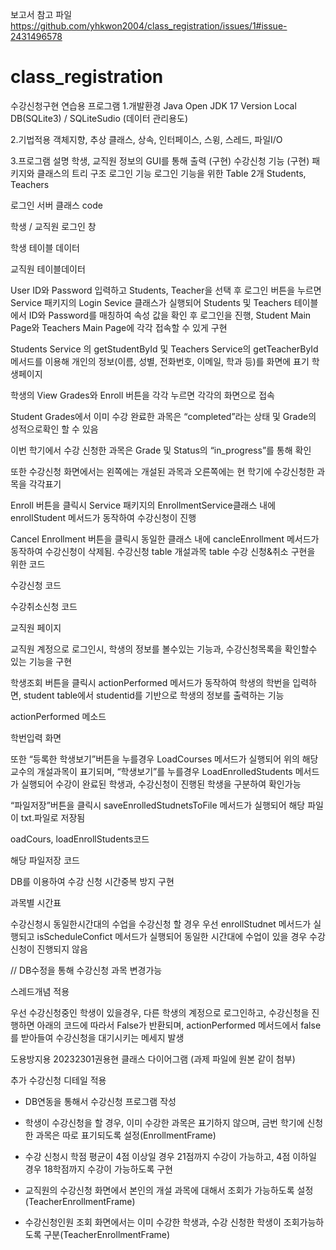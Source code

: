 
보고서 참고 파일 https://github.com/yhkwon2004/class_registration/issues/1#issue-2431496578


# class_registration
수강신청구현 연습용 프로그램
1.개발환경
Java Open JDK 17 Version
Local DB(SQLite3) / SQLiteSudio (데이터 관리용도)

2.기법적용
객체지향, 추상 클래스, 상속, 인터페이스, 스윙, 스레드, 파일I/O

3.프로그램 설명
학생, 교직원 정보의 GUI를 통해 출력 (구현)
수강신청 기능 (구현)
 패키지와 클래스의 트리 구조
로그인 기능
로그인 기능을 위한 Table 2개
Students, Teachers


로그인 서버 클래스 code

  
학생 / 교직원 로그인 창

 
학생 테이블 데이터


교직원 테이블데이터

User ID와 Password 입력하고 Students, Teacher을 선택 후 로그인 버튼을 누르면 Service 패키지의 Login Sevice 클래스가 실행되어 Students 및 Teachers 테이블에서 ID와 Password를 매칭하여 속성 값을 확인 후 로그인을 진행, Student Main Page와 Teachers Main Page에 각각 접속할 수 있게 구현 

Students Service 의 getStudentById 및 Teachers Service의 getTeacherById 메서드를 이용해 개인의 정보(이름, 성별, 전화번호, 이메일, 학과 등)를 화면에 표기
학생페이지

학생의 View Grades와 Enroll 버튼을 각각 누르면 각각의 화면으로 접속

Student Grades에서 이미 수강 완료한 과목은 “completed”라는 상태 및 Grade의 
성적으로확인 할 수 있음

이번 학기에서 수강 신청한 과목은 Grade 및 Status의 “in_progress”를 통해 확인 

또한 수강신청 화면에서는 왼쪽에는 개설된 과목과 오른쪽에는 현 학기에 수강신청한 과목을 각각표기

Enroll 버튼을 클릭시 Service 패키지의 EnrollmentService클래스 내에 enrollStudent 메서드가 동작하여 수강신청이 진행

Cancel Enrollment 버튼을 클릭시 동일한 클래스 내에 cancleEnrollment 메서드가 동작하여 수강신청이 삭제됨.
 수강신청 table
 개설과목 table
수강 신청&취소 구현을 위한 코드

수강신청 코드


수강취소신청 코드









교직원 페이지

교직원 계정으로 로그인시, 학생의 정보를 볼수있는 기능과, 수강신청목록을 확인할수 있는 기능을 구현

학생조회 버튼을 클릭시 actionPerformed 메서드가 동작하여 학생의 학번을 입력하면, student table에서 studentid를 기반으로 학생의 정보를 출력하는 기능


actionPerformed 메소드
 
학번입력 화면

또한 “등록한 학생보기”버튼을 누를경우 LoadCourses 메서드가 실행되어 위의 해당 교수의 개설과목이 표기되며, “학생보기”를 누를경우 LoadEnrolledStudents 메서드가 실행되어 수강이 완료된 학생과, 수강신청이 진행된 학생을 구분하여 확인가능

“파일저장”버튼을 클릭시 saveEnrolledStudnetsToFile 메서드가 실행되어 해당 파일이 txt.파일로 저장됨

oadCours, loadEnrollStudents코드

 
해당 파일저장 코드



DB를 이용하여 수강 신청 시간중복 방지 구현


과목별 시간표

수강신청시 동일한시간대의 수업을 수강신청 할 경우 우선 enrollStudnet 메서드가 실행되고 isScheduleConfict 메서드가 실행되어 동일한 시간대에 수업이 있을 경우 수강신청이 진행되지 않음


// DB수정을 통해 수강신청 과목 변경가능


스레드개념 적용

우선 수강신청중인 학생이 있을경우, 다른 학생의 계정으로 로그인하고, 수강신청을 진행하면 아래의 코드에 따라서 False가 반환되며, actionPerformed 메서드에서 false를 받아들여 수강신청을 대기시키는 메세지 발생





도용방지용 20232301권용현
클래스 다이어그램 (과제 파일에 원본 같이 첨부)

추가 수강신청 디테일 적용

 - DB연동을 통해서 수강신청 프로그램 작성

 - 학생이 수강신청을 할 경우, 이미 수강한 과목은 표기하지 않으며, 금번 학기에 신청한 과목은 따로 표기되도록 설정(EnrollmentFrame)

 - 수강 신청시 학점 평균이 4점 이상일 경우 21점까지 수강이 가능하고, 4점 이하일 경우 18학점까지 수강이 가능하도록 구현



 - 교직원의 수강신청 화면에서 본인의 개설 과목에 대해서 조회가 가능하도록 설정(TeacherEnrollmentFrame)

 - 수강신청인원 조회 화면에서는 이미 수강한 학생과, 수강 신청한 학생이 조회가능하도록 구분(TeacherEnrollmentFrame)
